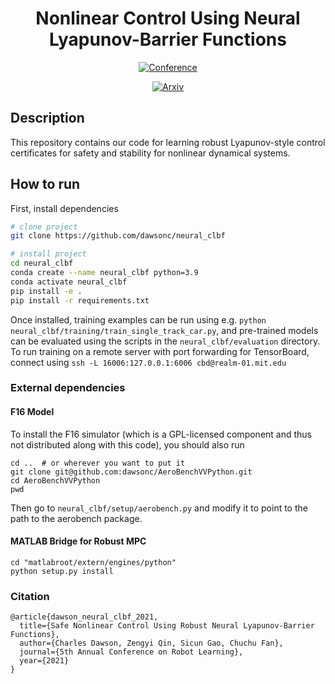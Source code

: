 <div align="center">    
 
# Nonlinear Control Using Neural Lyapunov-Barrier Functions

[![Conference](https://img.shields.io/badge/CoRL-Accepted-success)](https://openreview.net/forum?id=8K5kisAnb_p)
   
[![Arxiv](http://img.shields.io/badge/arxiv-eess.sy:2109.06697-B31B1B.svg)](https://arxiv.org/abs/2109.06697)

<!--  
Conference   
-->   
</div>
 
## Description
This repository contains our code for learning robust Lyapunov-style control certificates for safety and stability for nonlinear dynamical systems.

## How to run
First, install dependencies   
```bash
# clone project   
git clone https://github.com/dawsonc/neural_clbf

# install project   
cd neural_clbf
conda create --name neural_clbf python=3.9
conda activate neural_clbf
pip install -e .   
pip install -r requirements.txt
```

Once installed, training examples can be run using e.g. `python neural_clbf/training/train_single_track_car.py`, and pre-trained models can be evaluated using the scripts in the `neural_clbf/evaluation` directory. To run training on a remote server with port forwarding for TensorBoard, connect using `ssh -L 16006:127.0.0.1:6006 cbd@realm-01.mit.edu`

### External dependencies

#### F16 Model
To install the F16 simulator (which is a GPL-licensed component and thus not distributed along with this code), you should also run
```
cd ..  # or wherever you want to put it
git clone git@github.com:dawsonc/AeroBenchVVPython.git
cd AeroBenchVVPython
pwd
```
Then go to `neural_clbf/setup/aerobench.py` and modify it to point to the path to the aerobench package.

#### MATLAB Bridge for Robust MPC

```
cd "matlabroot/extern/engines/python"
python setup.py install
```


### Citation
```
@article{dawson_neural_clbf_2021,
  title={Safe Nonlinear Control Using Robust Neural Lyapunov-Barrier Functions},
  author={Charles Dawson, Zengyi Qin, Sicun Gao, Chuchu Fan},
  journal={5th Annual Conference on Robot Learning},
  year={2021}
}
```   
